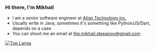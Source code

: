 ### Hi there, I'm Mikhail

- I am a senior software engineer at [Align Technology inc.](https://www.aligntech.com/)
- Usually write in Java, sometimes it's something like Python/JS/Dart, depends on a case
- You can shoot me an email at [the.mikhail.stepanov@gmail.com](mailto:the.mikhail.stepanov@gmail.com)

[![Top Langs](https://github-readme-stats.vercel.app/api/top-langs/?username=mikhail-stepanov&layout=compact&exclude_repo=together-admin,together-mobile)](https://github.com/anuraghazra/github-readme-stats)

